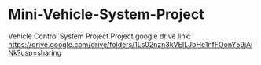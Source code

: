 # Mini-Vehicle-System-Project
Vehicle Control System Project
Project google drive link:
https://drive.google.com/drive/folders/1Ls02nzn3kVEILJbHe1nfFOonY59jAiNk?usp=sharing
